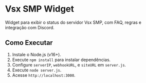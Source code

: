 # Vsx SMP Widget
Widget para exibir o status do servidor Vsx SMP, com FAQ, regras e integração com Discord.

## Como Executar
1. Instale o Node.js (v16+).
2. Execute `npm install` para instalar dependências.
3. Configure `serverIP`, `webhookURL`, e `siteURL` em `server.js`.
4. Execute `node server.js`.
5. Acesse `http://localhost:3000`.